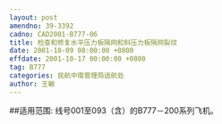 ```yaml
---
layout: post
amendno: 39-3392
cadno: CAD2001-B777-06
title: 检查和修复水平压力板隔网和斜压力板隔网裂纹
date: 2001-10-09 00:00:00 +0800
effdate: 2001-10-17 00:00:00 +0800
tag: B777
categories: 民航中南管理局适航处
author: 王敏
---
```


##适用范围:
线号001至093（含）的B777－200系列飞机。

